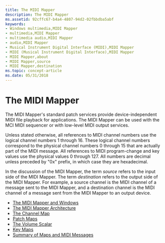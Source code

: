 ```yaml
---
title: The MIDI Mapper
description: The MIDI Mapper
ms.assetid: 92cffc67-b4a4-4807-94d2-02fbbdba5abf
keywords:
- Windows multimedia,MIDI Mapper
- multimedia,MIDI Mapper
- multimedia audio,MIDI Mapper
- audio,MIDI Mapper
- Musical Instrument Digital Interface (MIDI),MIDI Mapper
- MIDI (Musical Instrument Digital Interface),MIDI Mapper
- MIDI Mapper,about
- MIDI Mapper,source
- MIDI Mapper,destination
ms.topic: concept-article
ms.date: 05/31/2018
---
```


# The MIDI Mapper

The MIDI Mapper's standard patch services provide device-independent MIDI file playback for applications. The MIDI Mapper can be used with the MCI MIDI sequencer or with low-level MIDI output services.

Unless stated otherwise, all references to MIDI channel numbers use the logical channel numbers 1 through 16. These logical channel numbers correspond to the physical channel numbers 0 through 15 that are actually part of the MIDI message. All references to MIDI program-change and key values use the physical values 0 through 127. All numbers are decimal unless preceded by "0x" prefix, in which case they are hexadecimal.

In the discussion of the MIDI Mapper, the term *source* refers to the input side of the MIDI Mapper. The term *destination* refers to the output side of the MIDI Mapper. For example, a source channel is the MIDI channel of a message sent to the MIDI Mapper, and a destination channel is the MIDI channel of a message sent from the MIDI Mapper to an output device.

-   [The MIDI Mapper and Windows](the-midi-mapper-and-windows.md)
-   [The MIDI Mapper Architecture](the-midi-mapper-architecture.md)
-   [The Channel Map](the-channel-map.md)
-   [Patch Maps](patch-maps.md)
-   [The Volume Scalar](the-volume-scalar.md)
-   [Key Maps](key-maps.md)
-   [Summary of Maps and MIDI Messages](summary-of-maps-and-midi-messages.md)

 

 




